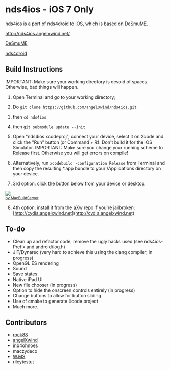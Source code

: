 nds4ios - iOS 7 Only
=======

nds4ios is a port of nds4droid to iOS, which is based on DeSmuME.

http://nds4ios.angelxwind.net/

[DeSmuME](http://desmume.org/) 

[nds4droid](http://jeffq.com/blog/nds4droid/) 


Build Instructions
------------------------

IMPORTANT: Make sure your working directory is devoid of spaces. Otherwise, bad things will happen.

1.  Open Terminal and go to your working directory;

2.  Do
<code>git clone https://github.com/angelXwind/nds4ios.git</code>

3.  then
    <code>cd nds4ios</code>

4.  then
    <code>git submodule update --init</code>

5. Open "nds4ios.xcodeproj", connect your device, select it on Xcode and click the "Run" button (or Command + R). Don't build it for the iOS Simulator. IMPORTANT: Make sure you change your running scheme to Release first. Otherwise you will get errors on compile!

6. Alternatively, run
    <code>xcodebuild -configuration Release</code>
   from Terminal and then copy the resulting *.app bundle to your /Applications directory on your device.

7. 3rd option: click the button below from your device or desktop:

<!-- MacBuildServer Install Button -->
<div class="macbuildserver-block">
    <a class="macbuildserver-button" href="http://macbuildserver.com/project/github/build/?xcode_project=nds4ios.xcodeproj&amp;target=nds4ios&amp;repo_url=https%3A%2F%2Fgithub.com%2FangelXwind%2Fnds4ios.git&amp;build_conf=Release" target="_blank"><img src="http://com.macbuildserver.github.s3-website-us-east-1.amazonaws.com/button_up.png"/></a><br/><sup><a href="http://macbuildserver.com/github/opensource/" target="_blank">by MacBuildServer</a></sup>
</div>
<!-- MacBuildServer Install Button -->

8. 4th option: install it from the aXw repo if you're jailbroken: [http://cydia.angelxwind.net](http://cydia.angelxwind.net)


To-do
------------------------
* Clean up and refactor code, remove the ugly hacks used (see nds4ios-Prefix and android/log.h)
* JIT/Dynarec (very hard to achieve this using the clang compiler, in progress)
* OpenGL ES rendering
* Sound
* Save states
* Native iPad UI
* New file chooser (in progress)
* Option to hide the onscreen controls entirely (in progress)
* Change buttons to allow for button sliding.
* Use of cmake to generate Xcode project
* Much more.

Contributors
------------------------
* [rock88](http://rock88dev.blogspot.com/)
* [angelXwind](http://angelxwind.net/)
* [inb4ohnoes](http://brian.weareflame.co/)
* maczydeco
* [W.MS](http://github.com/w-ms/)
* rileytestut
